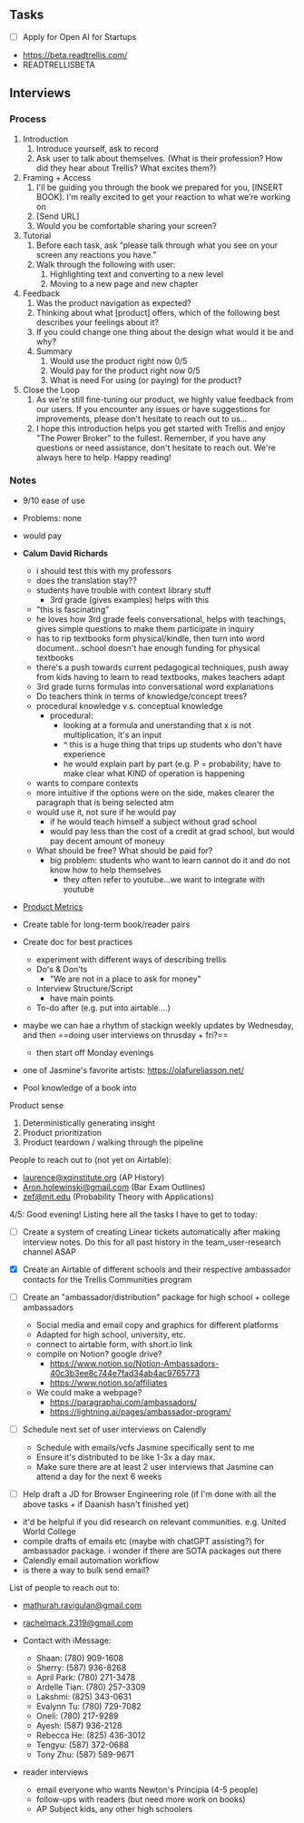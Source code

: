 ## Tasks
- [ ] Apply for Open AI for Startups


- https://beta.readtrellis.com/
- READTRELLISBETA


## Interviews
### Process
1. Introduction
	1. Introduce yourself, ask to record
	2. Ask user to talk about themselves. (What is their profession? How did they hear about Trellis? What excites them?)
2. Framing + Access
	1. I'll be guiding you through the book we prepared for you, [INSERT BOOK]. I'm really excited to get your reaction to what we’re working on
	2. [Send URL]
	3. Would you be comfortable sharing your screen?
3. Tutorial
	1. Before each task, ask “please talk through what you see on your screen any reactions you have.”
	2. Walk through the following with user: 
		1.  Highlighting text and converting to a new level
		2.  Moving to a new page and new chapter
4. Feedback
	1. Was the product navigation as expected?
	2. Thinking about what [product] offers, which of the following best describes your feelings about it?
	3. If you could change one thing about the design what would it be and why?
	4. Summary
		1.  Would use the product right now 0/5
		2.  Would pay for the product right now 0/5
		3.  What is need For using (or paying) for the product?
5. Close the Loop
	1. As we're still fine-tuning our product, we highly value feedback from our users. If you encounter any issues or have suggestions for improvements, please don't hesitate to reach out to us...
	2. I hope this introduction helps you get started with Trellis and enjoy "The Power Broker" to the fullest. Remember, if you have any questions or need assistance, don't hesitate to reach out. We're always here to help. Happy reading!

### Notes
- 9/10 ease of use
- Problems: none
- would pay


- **Calum David Richards**
	- i should test this with my professors
	- does the translation stay??
	- students have trouble with context library stuff
		- 3rd grade (gives examples) helps with this
	- "this is fascinating"
	- he loves how 3rd grade feels conversational, helps with teachings, gives simple questions to make them participate in inquiry
	- has to rip textbooks form physical/kindle, then turn into word document...school doesn't hae enough funding for physical textbooks
	- there's a push towards current pedagogical techniques, push away from kids having to learn to read textbooks, makes teachers adapt
	- 3rd grade turns formulas into conversational word explanations
	- Do teachers think in terms of knowledge/concept trees?
	- procedural knowledge v.s. conceptual knowledge
		- procedural: 
			- looking at a formula and unerstanding that x is not multiplication, it's an input
			- ^ this is a huge thing that trips up students who don't have experience
			- he would explain part by part (e.g. P = probability; have to make clear what KIND of operation is happening
	- wants to compare contexts
	- more intuitive if the options were on the side, makes clearer the paragraph that is being selected atm
	- would use it, not sure if he would pay
		- if he would teach himself a subject without grad school
		- would pay less than the cost of a credit at grad school, but would pay decent amount of moneuy
	- What should be free? What should be paid for?
		- big problem: students who want to learn cannot do it and do not know how to help themselves
			- they often refer to youtube...we want to integrate with youtube


- [Product Metrics](https://docs.google.com/document/d/1u5R7oc4Npp8ZWVnSWXKYV0AW4ffhT0PrvKM_3qv1W0I/edit)
- Create table for long-term book/reader pairs
- Create doc for best practices 
	- experiment with different ways of describing trellis
	- Do's & Don'ts
		- "We are not in a place to ask for money"
	- Interview Structure/Script
		- have main points
	- To-do after (e.g. put into airtable....)
- maybe we can hae a rhythm of stackign weekly updates by Wednesday, and then ==doing user interviews on thrusday + fri?==
	- then start off Monday evenings
- one of Jasmine's favorite artists: https://olafureliasson.net/
- Pool knowledge of a book into


Product sense
1. Deterministically generating insight
2. Product prioritization
3. Product teardown / walking through the pipeline

People to reach out to (not yet on Airtable):
- laurence@xqinstitute.org (AP History)
- Aron.holewinski@gmail.com (Bar Exam Outlines)
- zef@mit.edu (Probability Theory with Applications)


4/5:
Good evening! Listing here all the tasks I have to get to today:
- [ ] Create a system of creating Linear tickets automatically after making interview notes. Do this for all past history in the team_user-research channel ASAP
- [x] Create an Airtable of different schools and their respective ambassador contacts for the Trellis Communities program
- [ ] Create an "ambassador/distribution" package for high school + college ambassadors 
	- Social media and email copy and graphics for different platforms
	- Adapted for high school, university, etc.
	- connect to airtable form, with short.io link
	- compile on Notion? google drive?
		- https://www.notion.so/Notion-Ambassadors-40c3b3ee8c744e7fad34ab4ac9765773
		- https://www.notion.so/affiliates
	- We could make a webpage? 
		- https://paragraphai.com/ambassadors/
		- https://lightning.ai/pages/ambassador-program/
- [ ] Schedule next set of user interviews on Calendly 
	- Schedule with emails/vcfs Jasmine specifically sent to me
	- Ensure it's distributed to be like 1-3x a day max.
	- Make sure there are at least 2 user interviews that Jasmine can attend a day for the next 6 weeks
- [ ] Help draft a JD for Browser Engineering role (if I'm done with all the above tasks + if Daanish hasn't finished yet)


- it'd be helpful if you did research on relevant communities. e.g. United World College
- compile drafts of emails etc (maybe with chatGPT assisting?) for ambassador package. i wonder if there are SOTA packages out there
- Calendly email automation workflow
- is there a way to bulk send email?

List of people to reach out to: 
- mathurah.ravigulan@gmail.com
- rachelmack.2319@gmail.com
- Contact with iMessage:
	- Shaan: (780) 909-1608
	- Sherry: (587) 936-8268
	- April Park: (780) 271-3478
	- Ardelle Tian: (780) 257-3309
	- Lakshmi: (825) 343-0631
	- Evalynn Tu: (780) 729-7082
	- Oneli: (780) 217-9289
	- Ayesh: (587) 936-2128
	- Rebecca He: (825) 436-3012
	- Tengyu: (587) 372-0688
	- Tony Zhu: (587) 589-9671

- reader interviews
	- email everyone who wants Newton's Principia (4-5 people)
	- follow-ups with readers (but need more work on books)
	- AP Subject kids, any other high schoolers
